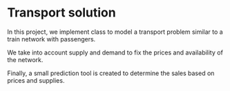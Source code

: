 # Transport solution
 
In this project, we implement class to model a transport problem similar to a train network with passengers. 

We take into account supply and demand to fix the prices and availability of the network.

Finally, a small prediction tool is created to determine the sales based on prices and supplies. 
